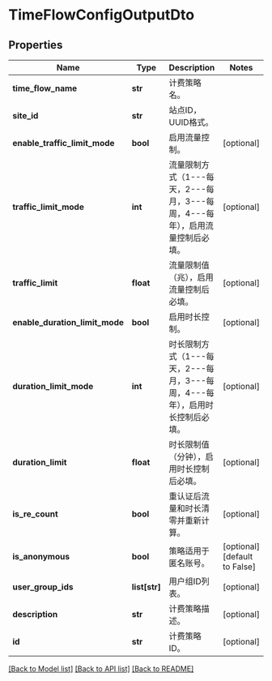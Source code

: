 # TimeFlowConfigOutputDto

## Properties
Name | Type | Description | Notes
------------ | ------------- | ------------- | -------------
**time_flow_name** | **str** | 计费策略名。 | 
**site_id** | **str** | 站点ID，UUID格式。 | 
**enable_traffic_limit_mode** | **bool** | 启用流量控制。 | [optional] 
**traffic_limit_mode** | **int** | 流量限制方式（1---每天，2---每月，3---每周，4---每年），启用流量控制后必填。 | [optional] 
**traffic_limit** | **float** | 流量限制值（兆），启用流量控制后必填。 | [optional] 
**enable_duration_limit_mode** | **bool** | 启用时长控制。 | [optional] 
**duration_limit_mode** | **int** | 时长限制方式（1---每天，2---每月，3---每周，4---每年），启用时长控制后必填。 | [optional] 
**duration_limit** | **float** | 时长限制值（分钟），启用时长控制后必填。 | [optional] 
**is_re_count** | **bool** | 重认证后流量和时长清零并重新计算。 | [optional] 
**is_anonymous** | **bool** | 策略适用于匿名账号。 | [optional] [default to False]
**user_group_ids** | **list[str]** | 用户组ID列表。 | [optional] 
**description** | **str** | 计费策略描述。 | [optional] 
**id** | **str** | 计费策略ID。 | [optional] 

[[Back to Model list]](../README.md#documentation-for-models) [[Back to API list]](../README.md#documentation-for-api-endpoints) [[Back to README]](../README.md)


